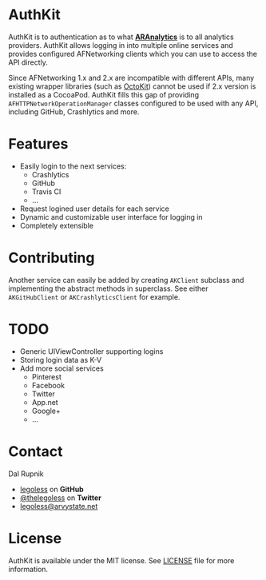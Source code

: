 AuthKit
=======

AuthKit is to authentication as to what [**ARAnalytics**](https://github.com/orta/ARAnalytics) is to all analytics providers. AuthKit allows logging in into multiple online services and provides configured AFNetworking clients which you can use to access the API directly.

Since AFNetworking 1.x and 2.x are incompatible with different APIs, many existing wrapper libraries (such as [OctoKit](https://github.com/octokit/octokit.objc)) cannot be used if 2.x version is installed as a CocoaPod. AuthKit fills this gap of providing `AFHTTPNetworkOperationManager` classes configured to be used with any API, including GitHub, Crashlytics and more.

# Features

- Easily login to the next services:
  - Crashlytics
  - GitHub
  - Travis CI
  - ...
- Request logined user details for each service
- Dynamic and customizable user interface for logging in
- Completely extensible

# Contributing

Another service can easily be added by creating `AKClient` subclass and implementing the abstract methods in superclass. See either `AKGitHubClient` or `AKCrashlyticsClient` for example.

# TODO

- Generic UIViewController supporting logins
- Storing login data as K-V
- Add more social services
  - Pinterest
  - Facebook
  - Twitter
  - App.net
  - Google+
  - ...

Contact
======

Dal Rupnik

- [legoless](https://github.com/legoless) on **GitHub**
- [@thelegoless](https://twitter.com/thelegoless) on **Twitter**
- [legoless@arvystate.net](mailto:legoless@arvystate.net)

License
======

AuthKit is available under the MIT license. See [LICENSE](https://github.com/Legoless/AuthKit/blob/master/LICENSE) file for more information.
